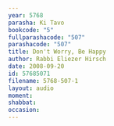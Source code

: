 ```yaml
---
year: 5768
parasha: Ki Tavo
bookcode: "5"
fullparashacode: "507"
parashacode: "507"
title: Don't Worry, Be Happy
author: Rabbi Eliezer Hirsch
date: 2008-09-20
id: 57685071
filename: 5768-507-1
layout: audio
moment: 
shabbat: 
occasion: 
---
```

